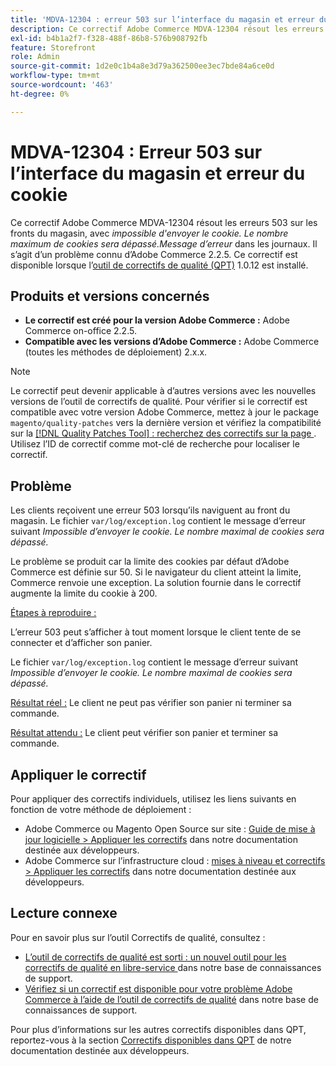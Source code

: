 ```yaml
---
title: 'MDVA-12304 : erreur 503 sur l’interface du magasin et erreur du cookie'
description: Ce correctif Adobe Commerce MDVA-12304 résout les erreurs 503 sur les fronts de la boutique, avec *Impossible d’envoyer le cookie. Le nombre maximum de cookies sera dépassé.* message d’erreur dans les journaux. Il s’agit d’un problème connu d’Adobe Commerce 2.2.5. Ce correctif est disponible lorsque l’[outil de correctifs de qualité (QPT)](/help/announcements/adobe-commerce-announcements/magento-quality-patches-released-new-tool-to-self-serve-quality-patches.md) 1.0.12 est installé.
exl-id: b4b1a2f7-f328-488f-86b8-576b908792fb
feature: Storefront
role: Admin
source-git-commit: 1d2e0c1b4a8e3d79a362500ee3ec7bde84a6ce0d
workflow-type: tm+mt
source-wordcount: '463'
ht-degree: 0%

---
```


# MDVA-12304 : Erreur 503 sur l’interface du magasin et erreur du cookie

Ce correctif Adobe Commerce MDVA-12304 résout les erreurs 503 sur les fronts du magasin, avec *impossible d&#39;envoyer le cookie. Le nombre maximum de cookies sera dépassé.Message d’erreur* dans les journaux. Il s’agit d’un problème connu d’Adobe Commerce 2.2.5. Ce correctif est disponible lorsque l’[outil de correctifs de qualité (QPT)](/help/announcements/adobe-commerce-announcements/magento-quality-patches-released-new-tool-to-self-serve-quality-patches.md) 1.0.12 est installé.

## Produits et versions concernés

* **Le correctif est créé pour la version Adobe Commerce :** Adobe Commerce on-office 2.2.5.
* **Compatible avec les versions d’Adobe Commerce :** Adobe Commerce (toutes les méthodes de déploiement) 2.x.x.

>[!NOTE]
>
>Le correctif peut devenir applicable à d’autres versions avec les nouvelles versions de l’outil de correctifs de qualité. Pour vérifier si le correctif est compatible avec votre version Adobe Commerce, mettez à jour le package `magento/quality-patches` vers la dernière version et vérifiez la compatibilité sur la [[!DNL Quality Patches Tool] : recherchez des correctifs sur la page ](https://devdocs.magento.com/quality-patches/tool.html#patch-grid). Utilisez l’ID de correctif comme mot-clé de recherche pour localiser le correctif.

## Problème

Les clients reçoivent une erreur 503 lorsqu’ils naviguent au front du magasin. Le fichier `var/log/exception.log` contient le message d’erreur suivant *Impossible d’envoyer le cookie. Le nombre maximal de cookies sera dépassé.*

Le problème se produit car la limite des cookies par défaut d’Adobe Commerce est définie sur 50. Si le navigateur du client atteint la limite, Commerce renvoie une exception. La solution fournie dans le correctif augmente la limite du cookie à 200.

<u>Étapes à reproduire :</u>

L’erreur 503 peut s’afficher à tout moment lorsque le client tente de se connecter et d’afficher son panier.

Le fichier `var/log/exception.log` contient le message d’erreur suivant *Impossible d’envoyer le cookie. Le nombre maximal de cookies sera dépassé.*

<u>Résultat réel :</u> Le client ne peut pas vérifier son panier ni terminer sa commande.

<u>Résultat attendu :</u> Le client peut vérifier son panier et terminer sa commande.

## Appliquer le correctif

Pour appliquer des correctifs individuels, utilisez les liens suivants en fonction de votre méthode de déploiement :

* Adobe Commerce ou Magento Open Source sur site : [Guide de mise à jour logicielle > Appliquer les correctifs](https://devdocs.magento.com/guides/v2.4/comp-mgr/patching/mqp.html) dans notre documentation destinée aux développeurs.
* Adobe Commerce sur l’infrastructure cloud : [mises à niveau et correctifs > Appliquer les correctifs](https://devdocs.magento.com/cloud/project/project-patch.html) dans notre documentation destinée aux développeurs.


## Lecture connexe

Pour en savoir plus sur l’outil Correctifs de qualité, consultez :

* [ L’outil de correctifs de qualité est sorti : un nouvel outil pour les correctifs de qualité en libre-service ](/help/announcements/adobe-commerce-announcements/magento-quality-patches-released-new-tool-to-self-serve-quality-patches.md) dans notre base de connaissances de support.
* [Vérifiez si un correctif est disponible pour votre problème Adobe Commerce à l’aide de l’outil de correctifs de qualité](/help/support-tools/patches-available-in-qpt-tool/check-patch-for-magento-issue-with-magento-quality-patches.md) dans notre base de connaissances de support.

Pour plus d’informations sur les autres correctifs disponibles dans QPT, reportez-vous à la section [Correctifs disponibles dans QPT](https://devdocs.magento.com/quality-patches/tool.html#patch-grid) de notre documentation destinée aux développeurs.

